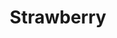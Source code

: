 ---
templateKey: blog-post
title: Strawberry
description: A sweet, juicy favorite with an appealing red color.,
featuredpost: false
featuredimage: /img/Strawberry.png
sellPrice: 120
tags: 
  - Spring
---